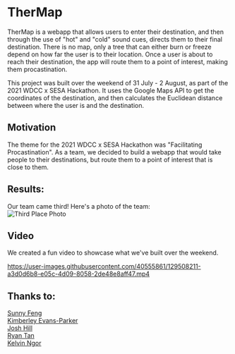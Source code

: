 # TherMap

TherMap is a webapp that allows users to enter their destination, and then through the use of "hot" and "cold" sound cues, directs them to their final destination. There is no map, only a tree that can either burn or freeze depend on how far the user is to their location. Once a user is about to reach their destination, the app will route them to a point of interest, making them procastination. 

This project was built over the weekend of 31 July - 2 August, as part of the 2021 WDCC x SESA Hackathon. It uses the Google Maps API to get the coordinates of the destination, and then calculates the Euclidean distance between where the user is and the destination. 

## Motivation

The theme for the 2021 WDCC x SESA Hackathon was "Facilitating Procastination". As a team, we decided to build a webapp that would take people to their destinations, but route them to a point of interest that is close to them. 

## Results:
Our team came third! Here's a photo of the team:  
![Third Place Photo](./readmeImages/groupPhoto.jpg)  

## Video
We created a fun video to showcase what we've built over the weekend.

https://user-images.githubusercontent.com/40555861/129508211-a3d0d6b8-e05c-4d09-8058-2de48e8aff47.mp4



## Thanks to:
[Sunny Feng](https://www.linkedin.com/in/sunnyfeng617/)  
[Kimberley Evans-Parker](https://www.linkedin.com/in/kimberley-evans-parker/)  
[Josh Hill](https://www.linkedin.com/in/josh-hill-b655131a1/)  
[Ryan Tan](https://www.linkedin.com/in/rtan18/)  
[Kelvin Ngor](https://www.linkedin.com/in/kelvin-ngor-513619160/)
